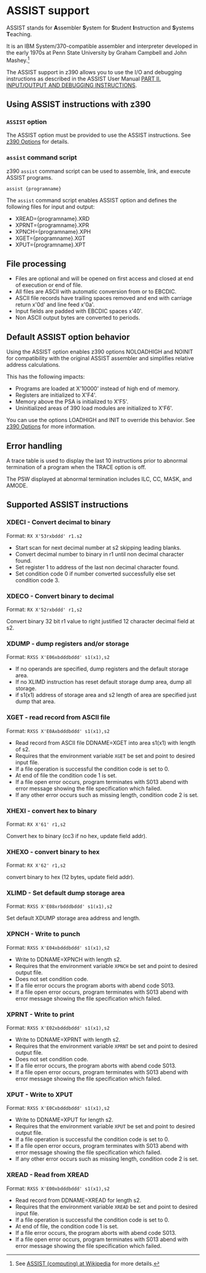 # ASSIST support

ASSIST stands for **A**ssembler **S**ystem for **S**tudent **I**nstruction and **S**ystems **T**eaching.

It is an IBM System/370-compatible assembler and interpreter developed in the early 1970s at Penn State 
University by Graham Campbell and John Mashey.[^1]
[^1]:See [ASSIST (computing) at Wikipedia](https://en.wikipedia.org/wiki/ASSIST_(computing)) for more details.

The ASSIST support in z390 allows you to use the I/O and debugging instructions as described in the ASSIST
User Manual [PART II. INPUT/OUTPUT AND DEBUGGING INSTRUCTIONS](https://web.archive.org/web/20150406052304/http://faculty.cs.niu.edu/~hutchins/csci640/asusergd.html#part2).

## Using ASSIST instructions with z390

### `ASSIST` option

The ASSIST option must be provided to use the ASSIST instructions. See [z390 Options](Options/z390_options.md) for details.

### `assist` command script

z390 `assist` command script can be used to assemble, link, and execute ASSIST programs.

``` dos
assist {programname}
```

The `assist` command script enables ASSIST option and defines the following files for input and output:

* XREAD={programname}.XRD
* XPRNT={programname}.XPR
* XPNCH={programname}.XPH
* XGET={programname}.XGT
* XPUT={programname}.XPT

## File processing

* Files are optional and will be opened on first access and closed at end of execution or end of file.
* All files are ASCII with automatic conversion from or to EBCDIC. 
* ASCII file records have trailing spaces removed and end with carriage return x'0d' and line feed x'0a'.
* Input fields are padded with EBCDIC spaces x'40'.
* Non ASCII output bytes are converted to periods.

## Default ASSIST option behavior

Using the ASSIST option enables z390 options NOLOADHIGH and NOINIT for compatibility with the original ASSIST assembler
and simplifies relative address calculations.

This has the following impacts:

* Programs are loaded at X'10000' instead of high end of memory.
* Registers are initialized to X'F4'.
* Memory above the PSA is initialized to X'F5'.
* Uninitialized areas of 390 load modules are initialized to X'F6'.

You can use the options LOADHIGH and INIT to override this behavior. See [z390 Options](Options/z390_options.md) for more information.

## Error handling

A trace table is used to display the last 10 instructions prior to abnormal termination of a program when the TRACE option is off.

The PSW displayed at abnormal termination includes ILC, CC, MASK, and AMODE.

## Supported ASSIST instructions

### XDECI - Convert decimal to binary

Format: `RX X'53rxbddd' r1.s2`

* Start scan for next decimal number at s2 skipping leading blanks. 
* Convert decimal number to binary in r1 until non decimal character found.
* Set register 1 to address of the last non decimal character found.
* Set condition code 0 if number converted successfully else set condition code 3.

### XDECO - Convert binary to decimal

Format: `RX X'52rxbddd' r1,s2`

Convert binary 32 bit r1 value to right justified 12 character decimal field at s2.

### XDUMP - dump registers and/or storage

Format: `RXSS X'E06xbdddbddd' s1(x1),s2`

* If no operands are specified, dump registers and the default storage area.
* If no XLIMD instruction has reset default storage dump area, dump all storage.
* if s1(x1) address of storage area and s2 length of area are specified just dump that area.

### XGET - read record from ASCII file

Format: `RXSS X'E0Axbdddbddd' s1(x1),s2`

* Read record from ASCII file DDNAME=XGET into area s1(x1) with length of s2.
* Requires that the environment variable `XGET` be set and point to desired input file.
* If a file operation is successful the condition code is set to 0.
* At end of file the condition code 1 is set.
* If a file open error occurs, program terminates with S013 abend with error message showing the file specification which failed.
* If any other error occurs such as missing length, condition code 2 is set.

### XHEXI - convert hex to binary

Format: `RX X'61' r1,s2` 

Convert hex to binary (cc3 if no hex, update field addr).

### XHEXO - convert binary to hex

Format: `RX X'62' r1,s2` 

convert binary to hex (12 bytes, update field addr).

### XLIMD - Set default dump storage area

Format: `RXSS X'E08xrbdddbddd' s1(x1),s2`

Set default XDUMP storage area address and length.

### XPNCH - Write to punch

Format: `RXSS X'E04xbdddbddd' s1(x1),s2`

* Write to DDNAME=XPNCH with length s2.
* Requires that the environment variable `XPNCH` be set and point to desired output file.
* Does not set condition code.
* If a file error occurs the program aborts with abend code S013.
* If a file open error occurs, program terminates with S013 abend with error message showing the file specification which failed.

### XPRNT - Write to print

Format: `RXSS X'E02xbdddbddd' s1(x1),s2`

* Write to DDNAME=XPRNT with length s2.
* Requires that the environment variable `XPRNT` be set and point to desired output file.
* Does not set condition code.
* If a file error occurs, the program aborts with abend code S013.
* If a file open error occurs, program terminates with S013 abend with error message showing the file specification which failed.

### XPUT - Write to XPUT

Format: `RXSS X'E0Cxbdddbddd' s1(x1),s2`

* Write to DDNAME=XPUT for length s2.
* Requires that the environment variable `XPUT` be set and point to desired output file.
* If a file operation is successful the condition code is set to 0.
* If a file open error occurs, program terminates with S013 abend with error message showing the file specification which failed.
* If any other error occurs such as missing length, condition code 2 is set.

### XREAD - Read from XREAD

Format: `RXSS X'E00xbdddbddd' s1(x1),s2` 

* Read record from DDNAME=XREAD for length s2.
* Requires that the environment variable `XREAD` be set and point to desired input file.
* If a file operation is successful the condition code is set to 0.
* At end of file, the condition code 1 is set.
* If a file error occurs, the program aborts with abend code S013.
* If a file open error occurs, program terminates with S013 abend with error message showing the file specification which failed.
